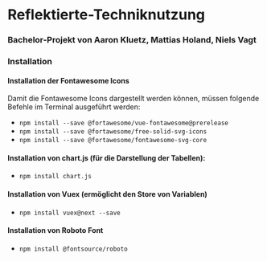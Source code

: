 # Reflektierte-Techniknutzung
### Bachelor-Projekt von Aaron Kluetz, Mattias Holand, Niels Vagt

### Installation 

#### Installation der Fontawesome Icons 

Damit die Fontawesome Icons dargestellt werden können, müssen folgende Befehle im Terminal ausgeführt werden: 
+ ``npm install --save @fortawesome/vue-fontawesome@prerelease``
+ ``npm install --save @fortawesome/free-solid-svg-icons``
+ ``npm install --save @fortawesome/fontawesome-svg-core``

#### Installation von chart.js (für die Darstellung der Tabellen): 
+ ``npm install chart.js`` 

#### Installation von Vuex (ermöglicht den Store von Variablen)
+ ``npm install vuex@next --save``

#### Installation von Roboto Font 
+ ``npm install @fontsource/roboto``